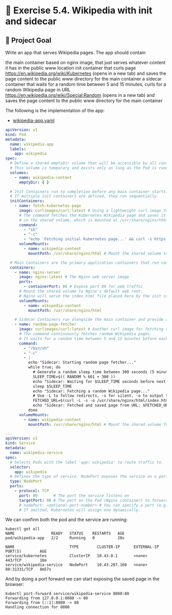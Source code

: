 # 🚀 Exercise 5.4. Wikipedia with init and sidecar

## 🎯 Project Goal

Write an app that serves Wikipedia pages. The app should contain

the main container based on nginx image, that just serves whatever content it
has in the public www location
init container that curls page https://en.wikipedia.org/wiki/Kubernetes (opens
in
a new tab) and saves the page content to the public www directory for the main
container
a sidecar container that waits for a random time between 5 and 15 minutes, curls
for a random Wikipedia page in
URL https://en.wikipedia.org/wiki/Special:Random (opens in a new tab) and saves
the page content to the public www directory for the main container

The following is the implementation of the app:

- [wikipedia-app.yaml](./wikipedia-app.yaml)

```yaml
apiVersion: v1
kind: Pod
metadata:
  name: wikipedia-app
  labels:
    app: wikipedia
spec:
  # Define a shared emptyDir volume that will be accessible by all containers in the Pod.
  # This volume is temporary and exists only as long as the Pod is running.
  volumes:
    - name: wikipedia-content
      emptyDir: { }

  # Init Containers run to completion before any main container starts.
  # If multiple init containers are defined, they run sequentially.
  initContainers:
    - name: fetch-kubernetes-page
      image: curlimages/curl:latest # Using a lightweight curl image to fetch content
      # The command fetches the Kubernetes Wikipedia page and saves it as index.html
      # in the shared volume, which is mounted at /usr/share/nginx/html.
      command:
        - "sh"
        - "-c"
        - "echo 'Fetching initial Kubernetes page...' && curl -s https://en.wikipedia.org/wiki/Kubernetes -o /usr/share/nginx/html/index.html && echo 'Initial page fetched.'"
      volumeMounts:
        - name: wikipedia-content
          mountPath: /usr/share/nginx/html # Mount the shared volume to Nginx's default web root

  # Main Containers are the primary application containers that run concurrently.
  containers:
    - name: nginx-server
      image: nginx:latest # The Nginx web server image
      ports:
        - containerPort: 80 # Expose port 80 for web traffic
      # Mount the shared volume to Nginx's default web root.
      # Nginx will serve the index.html file placed here by the init container and sidecar.
      volumeMounts:
        - name: wikipedia-content
          mountPath: /usr/share/nginx/html

    # Sidecar Containers run alongside the main container and provide auxiliary services.
    - name: random-page-fetcher
      image: curlimages/curl:latest # Another curl image for fetching random pages
      # The command continuously fetches random Wikipedia pages.
      # It waits for a random time between 5 and 15 minutes before each fetch.
      command:
        - "/bin/sh"
        - "-c"
        - |
          echo "Sidecar: Starting random page fetcher..."
          while true; do
            # Generate a random sleep time between 300 seconds (5 minutes) and 900 seconds (15 minutes)
            SLEEP_TIME=$(( RANDOM % 601 + 300 )) 
            echo "Sidecar: Waiting for $SLEEP_TIME seconds before next fetch..."
            sleep $SLEEP_TIME
            echo "Sidecar: Fetching a random Wikipedia page..."
            # Use -L to follow redirects, -s for silent, -o to output to file, -w to write effective URL to stdout
            FETCHED_URL=$(curl -L -s -o /usr/share/nginx/html/index.html -w "%{url_effective}" https://en.wikipedia.org/wiki/Special:Random)
            echo "Sidecar: Fetched and saved page from URL: $FETCHED_URL"
          done
      volumeMounts:
        - name: wikipedia-content
          mountPath: /usr/share/nginx/html # Mount the shared volume for the sidecar to write to

---
apiVersion: v1
kind: Service
metadata:
  name: wikipedia-service
spec:
  # Selects Pods with the label 'app: wikipedia' to route traffic to.
  selector:
    app: wikipedia
  # Defines the type of service. NodePort exposes the service on a port on each Node.
  type: NodePort
  ports:
    - protocol: TCP
      port: 80       # The port the service listens on
      targetPort: 80 # The port on the Pod (Nginx container) to forward traffic to
      # nodePort: <optional-port-number> # You can specify a port (e.g., 30000-32767)
      # If omitted, Kubernetes will assign one dynamically.

```

We can confirm both the pod and the service are running:

```
kubectl get all
NAME                READY   STATUS    RESTARTS   AGE
pod/wikipedia-app   2/2     Running   0          28s

NAME                        TYPE        CLUSTER-IP      EXTERNAL-IP   PORT(S)        AGE
service/kubernetes          ClusterIP   10.43.0.1       <none>        443/TCP        16m
service/wikipedia-service   NodePort    10.43.207.168   <none>        80:31331/TCP   8m57s
```

And by doing a port forward we can start exposing the saved page in the browser:

```
kubectl port-forward service/wikipedia-service 8080:80
Forwarding from 127.0.0.1:8080 -> 80
Forwarding from [::1]:8080 -> 80
Handling connection for 8080
```
